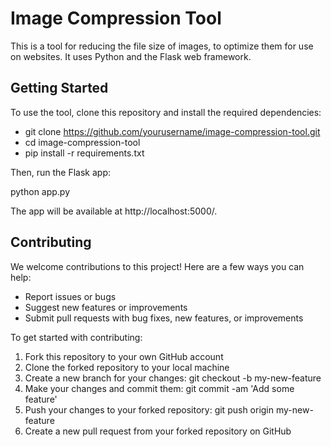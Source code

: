 # Image Compression Tool

This is a tool for reducing the file size of images, 
to optimize them for use on websites. It uses Python and the Flask web framework.

## Getting Started

To use the tool, clone this repository and install the required dependencies:

- git clone https://github.com/yourusername/image-compression-tool.git
- cd image-compression-tool
- pip install -r requirements.txt

Then, run the Flask app:

python app.py

The app will be available at http://localhost:5000/.

## Contributing

We welcome contributions to this project! Here are a few ways you can help:

- Report issues or bugs
- Suggest new features or improvements
- Submit pull requests with bug fixes, new features, or improvements

To get started with contributing:

1. Fork this repository to your own GitHub account
2. Clone the forked repository to your local machine
3. Create a new branch for your changes: git checkout -b my-new-feature
4. Make your changes and commit them: git commit -am 'Add some feature'
5. Push your changes to your forked repository: git push origin my-new-feature
6. Create a new pull request from your forked repository on GitHub
